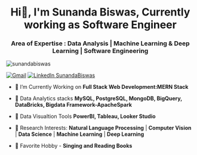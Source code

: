 <h1 align="center">Hi👋, I'm Sunanda Biswas, Currently working as Software Engineer </h1>
<h3 align="center">Area of Expertise : Data Analysis | Machine Learning & Deep Learning | Software Engineering</h3>

<p align="left"> <img src="https://komarev.com/ghpvc/?username=sunandabiswas&label=Profile%20views&color=0e75b6&style=flat" alt="sunandabiswas" /> </p> 

[![Gmail](https://img.shields.io/badge/%20-sunandabiswas2598@gmail.com%20-black?color=14171A&labelColor=ef5350&logo=gmail&logoColor=ffffff)](mailto:sunandabiswas2598@gmail.com)   [![LinkedIn SunandaBiswas](https://img.shields.io/badge/%20-LinkedIn-black?color=14171A&labelColor=212121&logo=linkedin&logoColor=ffffff)](https://linkedin.com/in/sunanda-biswas-80ab33146) 

- 🔭 I’m Currently Working on **Full Stack Web Development:MERN Stack** 

- 🌱 Data Analytics stacks **MySQL, PostgreSQL, MongoDB, BigQuery, DataBricks, Bigdata Framework-ApacheSpark**

- 🌱 Data Visualtion Tools **PowerBI, Tableau, Looker Studio**

- 🌱 Research Interests: **Natural Language Processing** | **Computer Vision** | **Data Science** | **Machine Learning** | **Deep Learning**

- 🌱 Favorite Hobby - **Singing and Reading Books**



